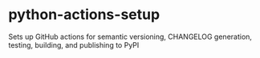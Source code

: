 # python-actions-setup
Sets up GitHub actions for semantic versioning, CHANGELOG generation, testing, building, and publishing to PyPI
